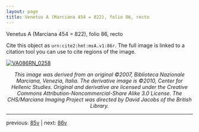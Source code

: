 ```yaml
---
layout: page
title: Venetus A (Marciana 454 = 822), folio 86, recto
---
```


Venetus A (Marciana 454 = 822), folio 86, recto

Cite this object as `urn:cite2:hmt:msA.v1:86r`.  The full image is linked to a citation tool you can use to cite regions of the image.

[![VA086RN_0258](http://www.homermultitext.org/iipsrv?IIIF=/project/homer/pyramidal/deepzoom/hmt/vaimg/2017a/VA086RN_0258.tif/full/800,/0/default.jpg)](http://www.homermultitext.org/ict2/?urn=urn:cite2:hmt:vaimg.2017a:VA086RN_0258) 

<p style="text-align: center; font-style: italic;">This image was derived from an original ©2007, Biblioteca Nazionale Marciana, Venezia, Italia. The derivative image is ©2010, Center for Hellenic Studies. Original and derivative are licensed under the Creative Commons Attribution-Noncommercial-Share Alike 3.0 License. The CHS/Marciana Imaging Project was directed by David Jacobs of the British Library.</p>

---

previous: [85v](../85v/) | next: [86v](../86v/)